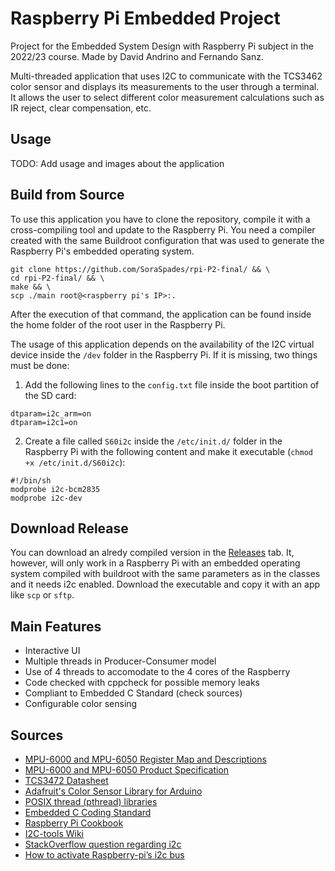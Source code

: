 # Raspberry Pi Embedded Project

Project for the Embedded System Design with Raspberry Pi subject in the 2022/23 course. Made by David Andrino and Fernando Sanz.

Multi-threaded application that uses I2C to communicate with the TCS3462 color sensor and displays its measurements to the user through a terminal. It allows the user to select different color measurement calculations such as IR reject, clear compensation, etc.

## Usage
TODO: Add usage and images about the application

## Build from Source
To use this application you have to clone the repository, compile it with a cross-compiling tool and update to the Raspberry Pi. You need a compiler created with the same Buildroot configuration that was used to generate the Raspberry Pi's embedded operating system.

```shelll
git clone https://github.com/SoraSpades/rpi-P2-final/ && \
cd rpi-P2-final/ && \
make && \
scp ./main root@<raspberry pi's IP>:.
```

After the execution of that command, the application can be found inside the home folder of the root user in the Raspberry Pi.

The usage of this application depends on the availability of the I2C virtual device inside the `/dev` folder in the Raspberry Pi. If it is missing, two things must be done:
1. Add the following lines to the `config.txt` file inside the boot partition of the SD card:
```
dtparam=i2c_arm=on
dtparam=i2c1=on
```
2. Create a file called `S60i2c` inside the `/etc/init.d/` folder in the Raspberry Pi with the following content and make it executable (`chmod +x /etc/init.d/S60i2c`):
```
#!/bin/sh
modprobe i2c-bcm2835
modprobe i2c-dev
```

## Download Release
You can download an alredy compiled version in the [Releases](https://github.com/SoraSpades/rpi-P2-final/releases) tab. It, however, will only work in a Raspberry Pi with an embedded operating system compiled with buildroot with the same parameters as in the classes and it needs i2c enabled. Download the executable and copy it with an app like `scp` or `sftp`.

## Main Features
- Interactive UI
- Multiple threads in Producer-Consumer model
- Use of 4 threads to accomodate to the 4 cores of the Raspberry
- Code checked with cppcheck for possible memory leaks
- Compliant to Embedded C Standard (check sources)
- Configurable color sensing

## Sources
- [MPU-6000 and MPU-6050 Register Map and Descriptions](https://invensense.tdk.com/wp-content/uploads/2015/02/MPU-6000-Register-Map1.pdf)
- [MPU-6000 and MPU-6050 Product Specification](https://invensense.tdk.com/wp-content/uploads/2015/02/MPU-6000-Datasheet1.pdf)
- [TCS3472 Datasheet](https://cdn-shop.adafruit.com/datasheets/TCS34725.pdf)
- [Adafruit's Color Sensor Library for Arduino](https://github.com/adafruit/Adafruit_TCS34725)
- [POSIX thread (pthread) libraries](https://www.cs.cmu.edu/afs/cs/academic/class/15492-f07/www/pthreads.html)
- [Embedded C Coding Standard](https://barrgroup.com/embedded-systems/books/embedded-c-coding-standard)
- [Raspberry Pi Cookbook](https://books.google.es/books?id=T0JRAgAAQBAJ&printsec=frontcover&hl=es#v=onepage&q&f=false)
- [I2C-tools Wiki](https://www.mankier.com/package/i2c-tools)
- [StackOverflow question regarding i2c](https://stackoverflow.com/questions/52975817/setup-i2c-reading-and-writing-in-c-language)
- [How to activate Raspberry-pi’s i2c bus](https://openest.io/en/services/activate-raspberry-pi-4-i2c-bus/)
